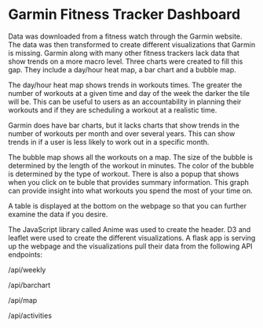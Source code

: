 # Garmin Fitness Tracker Dashboard

Data was downloaded from a fitness watch through the Garmin website. The data was then transformed to create different visualizations that Garmin is missing. Garmin along with many other fitness trackers lack data that show trends on a more macro level. Three charts were created to fill this gap. They include a day/hour heat map, a bar chart and a bubble map.

The day/hour heat map shows trends in workouts times. The greater the number of workouts at a given time and day of the week the darker the tile will be.  This can be useful to users as an accountability in planning their workouts and if they are scheduling a workout at a realistic time.

Garmin does have bar charts, but it lacks charts that show trends in the number of workouts per month and over several years. This can show trends in if a user is less likely to work out in a specific month. 

The bubble map shows all the workouts on a map. The size of the bubble is determined by the length of the workout in minutes. The color of the bubble is determined by the type of workout. There is also a popup that shows when you click on te buble that provides summary information. This graph can provide insight into what workouts you spend the most of your time on.

A table is displayed at the bottom on the webpage so that you can further examine the data if you desire. 

The JavaScript library called Anime was used to create the header. D3 and leaflet were used to create the different visualizations. A flask app is serving up the webpage and the visualizations pull their data from the following API endpoints: 

/api/weekly

/api/barchart

/api/map

/api/activities
